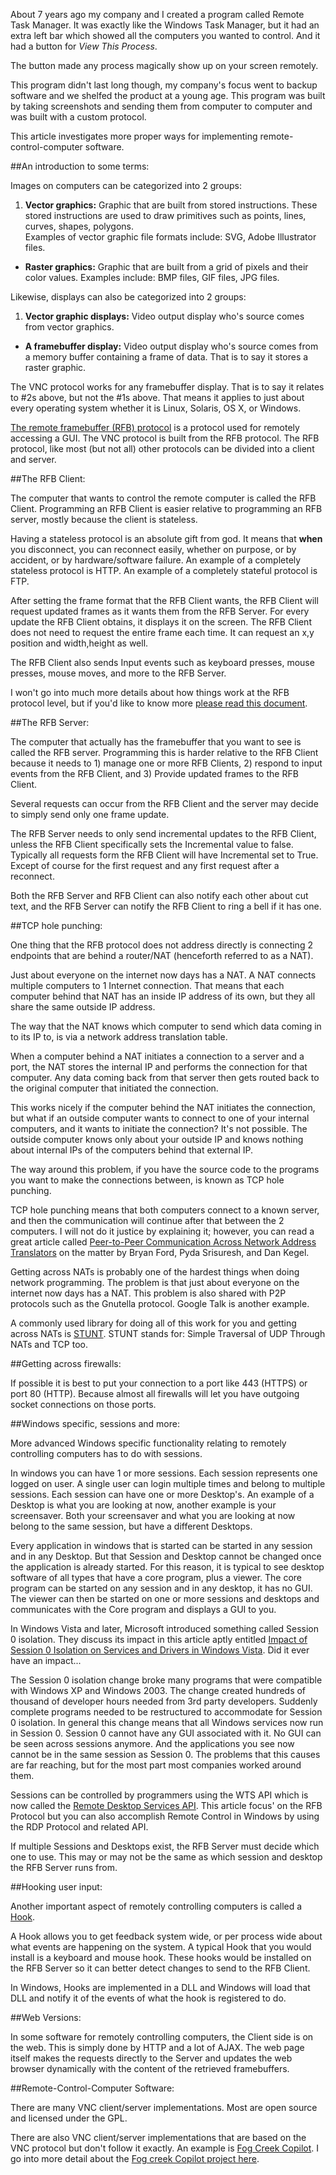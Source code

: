 About 7 years ago my company and I created a program called Remote Task Manager.  It was exactly like the Windows Task Manager, but it had an extra left bar which showed all the computers you wanted to control.  And it had a button for *View This Process*.

The button made any process magically show up on your screen remotely.  

This program didn't last long though, my company's focus went to backup software and we shelfed the product at a young age.   This program was built by taking screenshots and sending them from computer to computer and was built with a custom protocol.

This article investigates more proper ways for implementing remote-control-computer software.

##An introduction to some terms:

Images on computers can be categorized into 2 groups:

1. **Vector graphics:** Graphic that are built from stored instructions.  These stored instructions are used to draw primitives such as points, lines, curves, shapes, polygons.  
  Examples of vector graphic file formats include: SVG, Adobe Illustrator files.

- **Raster graphics:** Graphic that are built from a grid of pixels and their color values.  Examples include: BMP files, GIF files, JPG files.

Likewise, displays can also be categorized into 2 groups:


1. **Vector graphic displays:** Video output display who's source comes from vector graphics.
-  **A framebuffer display:** Video output display who's source comes from a memory buffer containing a frame of data.   That is to say it stores a raster graphic.


The VNC protocol works for any framebuffer display.   That is to say it relates to #2s above, but not the #1s above.  That means it applies to just about every operating system whether it is Linux, Solaris, OS X, or Windows.

[The remote framebuffer (RFB) protocol][4] is a protocol used for remotely accessing a GUI.  The VNC protocol is built from the RFB protocol.  The RFB protocol, like most (but not all) other protocols can be divided into a client and server.

##The RFB Client:

The computer that wants to control the remote computer is called the RFB Client.  Programming an RFB Client is easier relative to programming an RFB server, mostly because the client is stateless.  

Having a stateless protocol is an absolute gift from god.  It means that **when** you disconnect, you can reconnect  easily, whether on purpose, or by accident, or by hardware/software failure.
An example of a completely stateless protocol is HTTP.  An example of a completely stateful protocol is FTP.

After setting the frame format that the RFB Client wants, the RFB Client will request updated frames as it wants them from the RFB Server.  For every update the RFB Client obtains, it displays it on the screen.    The RFB Client does not need to request the entire frame each time. It can request an x,y position and width,height as well.

The RFB Client also sends Input events such as keyboard presses, mouse presses, mouse moves, and more to the RFB Server.  


I won't go into much more details about how things work at the RFB protocol level, but if you'd like to know more [please read this document][5].

##The RFB Server:

The computer that actually has the framebuffer that you want to see is called the RFB server.  Programming this is harder relative to the RFB Client because it needs to 1) manage one or more RFB Clients, 2) respond to input events from the RFB Client, and 3) Provide updated frames to the RFB Client.

Several requests can occur from the RFB Client and the server may decide to simply send only one frame update.

The RFB Server needs to only send incremental updates to the RFB Client, unless the RFB Client specifically sets the Incremental value to false.  Typically all requests form the RFB Client will have Incremental set to True.  Except of course for the first request and any first request after a reconnect.

Both the RFB Server and RFB Client can also notify each other about cut text, and the RFB Server can notify the RFB Client to ring a bell if it has one.

##TCP hole punching:

One thing that the RFB protocol does not address directly is connecting 2 endpoints that are behind a router/NAT (henceforth referred to as a NAT).

Just about everyone on the internet now days has  a NAT.  A NAT connects multiple computers to 1 Internet connection.  That means that each computer behind that NAT has an inside IP address of its own, but they all share the same outside IP address.  

The way that the NAT knows which computer to send which data coming in to its IP to, is via a network address translation table.  

When a computer behind a NAT initiates a connection to a server and a port, the NAT stores the internal IP and performs the connection for that computer.  Any data coming back from that server then gets routed back to the original computer that initiated the connection.

This works nicely if the computer behind the NAT initiates the connection, but what if an outside computer wants to connect to one of your internal computers, and it wants to initiate the connection?   It's not possible.   The outside computer knows only about your outside IP and knows nothing about internal IPs of the computers behind that external IP.

The way around this problem, if you have the source code to the programs you want to make the connections between, is known as TCP hole punching.  

TCP hole punching means that both computers connect to a known server, and then the communication will continue after that between the 2 computers.  I will not do it justice by explaining it; however, you can read a great article called [Peer-to-Peer Communication Across Network Address Translators][1] on the matter by Bryan Ford, Pyda Srisuresh, and Dan Kegel.

Getting across NATs is probably one of the hardest things when doing network programming.  The problem is that just about everyone on the internet now days has a NAT.   This problem is also shared with P2P protocols such as the Gnutella protocol.  Google Talk is another example.

A commonly used library for doing all of this work for you and getting across NATs is [STUNT][8].  STUNT stands for: Simple Traversal of UDP Through NATs and TCP too.

##Getting across firewalls:

If possible it is best to put your connection to a port like 443 (HTTPS)  or port 80 (HTTP).  Because almost all firewalls will let you have outgoing socket connections on those ports.


##Windows specific, sessions and more:

More advanced Windows specific functionality relating to remotely controlling computers has to do with sessions.  

In windows you can have 1 or more sessions.   Each session represents one logged on user.  A single user can login multiple times and belong to multiple sessions.  Each session can have one or more Desktop's.  An example of a Desktop is what you are looking at now, another example is your screensaver.  Both your screensaver and what you are looking at now belong to the same session, but have a different Desktops.

Every application in windows that is started can be started in any session and in any Desktop.  But that Session and Desktop cannot be changed once the application is already started.   For this reason, it is typical to see desktop software  of all types that have a core program, plus a viewer.  The core program can be started on any session and in any desktop, it has no GUI.  The viewer can then be started on one or more sessions and desktops and communicates with the Core program and displays a GUI to you.

In Windows Vista and later, Microsoft introduced something called Session 0 isolation.  They discuss its impact in this article aptly entitled [Impact of Session 0 Isolation on Services and Drivers in Windows Vista][2].  Did it ever have an impact...

The Session 0 isolation change  broke many programs that were compatible with Windows XP and Windows 2003.  The change created hundreds of thousand of developer hours needed from 3rd party developers.  Suddenly complete programs needed to be restructured to accommodate for Session 0 isolation.   In general this change means that all Windows services now run in Session 0.  Session 0 cannot have any GUI associated with it.  No GUI can be seen across sessions anymore.   And the applications you see now cannot be in the same session as Session 0.  The problems that this causes are far reaching, but for the most part most companies worked around them.

Sessions can be controlled by programmers using the WTS API which is now called the [Remote Desktop Services API][3].  This article focus' on the RFB Protocol but you can also accomplish Remote Control in Windows by using the RDP Protocol and related API.

If multiple Sessions and Desktops exist, the RFB Server must decide which one to use.  This may or may not be the same as which session and desktop the RFB Server runs from.

##Hooking user input:

Another important aspect of remotely controlling computers is called a [Hook][7].  

A Hook allows you to get feedback system wide, or per process wide about what events are happening on the system.  A typical Hook that you would install is a keyboard and mouse hook.   These hooks would be installed on the RFB Server so it can better detect changes to send to the RFB Client.

In Windows, Hooks are implemented in a DLL and Windows will load that DLL and notify it of the events of what the hook is registered to do.

##Web Versions:

In some software for remotely controlling computers, the Client side is on the web.  This is simply done by HTTP and a lot of AJAX.  The web page itself makes the requests directly to the Server and updates the web browser dynamically with the content of the retrieved framebuffers.

##Remote-Control-Computer Software:

There are many VNC client/server implementations.  Most are open source and licensed under the GPL.  

There are also VNC client/server implementations that are based on the VNC protocol but don't follow it exactly.   An example is [Fog Creek Copilot][6].  I go into more detail about the [Fog creek Copilot project here][9].

[1]: http://www.brynosaurus.com/pub/net/p2pnat/
[2]: http://www.microsoft.com/whdc/system/vista/services.mspx
[3]: http://msdn.microsoft.com/en-us/library/aa383464(VS.85).aspx
[4]: http://www.csd.uwo.ca/~magi/doc/vnc/rfbproto.pdf
[5]: http://www.csd.uwo.ca/~magi/doc/vnc/rfbproto.pdf
[6]: https://www.copilot.com/
[7]: http://stackoverflow.com/questions/310576/low-level-keyboard-input-on-windows/310602#310602
[8]: http://nutss.gforge.cis.cornell.edu/stunt.php
[9]: http://stackoverflow.com/questions/879028/remote-control-api-or-how-to-start/1459492#1459492
